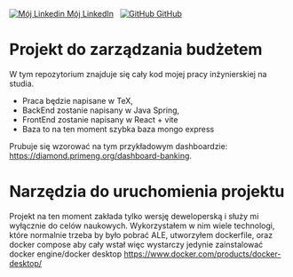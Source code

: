 [![Mój Linkedin](https://i.sstatic.net/gVE0j.png) Mój LinkedIn](https://www.linkedin.com/in/dawid-ziora-4ab36327a/)
&nbsp;
[![GitHub](https://i.sstatic.net/tskMh.png) GitHub](https://github.com/damazi1)
# Projekt do zarządzania budżetem 
W tym repozytorium znajduje się cały kod mojej pracy inżynierskiej na studia. 
* Praca będzie napisane w TeX,
* BackEnd zostanie napisany w Java Spring,
* FrontEnd zostanie napisany w React + vite
* Baza to na ten moment szybka baza mongo express

Prubuje się wzorować na tym przykładowym dashboardzie:
https://diamond.primeng.org/dashboard-banking.

# Narzędzia do uruchomienia projektu
Projekt na ten moment zakłada tylko wersję deweloperską i służy mi wyłącznie do celów naukowych. Wykorzystałem w nim wiele technologi, które normalnie trzeba by było pobrać ALE, utworzyłem dockerfile, oraz docker compose aby cały wstał więc wystarczy jedynie zainstalować docker engine/docker desktop https://www.docker.com/products/docker-desktop/




